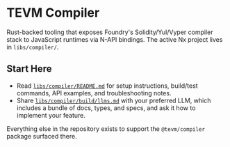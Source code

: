 # TEVM Compiler

Rust-backed tooling that exposes Foundry's Solidity/Yul/Vyper compiler stack to JavaScript runtimes via N-API bindings. The active Nx project lives in `libs/compiler/`.

## Start Here

- Read [`libs/compiler/README.md`](libs/compiler/README.md) for setup instructions, build/test commands, API examples, and troubleshooting notes.
- Share [`libs/compiler/build/llms.md`](libs/compiler/build/llms.md) with your preferred LLM, which includes a bundle of docs, types, and specs, and ask it how to implement your feature.

Everything else in the repository exists to support the `@tevm/compiler` package surfaced there.
